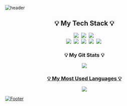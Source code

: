 ![header](https://capsule-render.vercel.app/api?type=waving&color=dark&height=160&section=header&text=Hi!%20I'm%20JEUN!&fontAlign=50&fontAlignY=70&fontSize=70&fontColor=FFFFFF)
   
<h2 align="center"> 💡 My Tech Stack 💡</h2>
<p align="center">
   <img src="https://img.shields.io/badge/HTML5-E34F26?style=for-the-badge&logo=html5&logoColor=white"/></a>&nbsp
   <img src="https://img.shields.io/badge/CSS3-1572B6?style=for-the-badge&logo=css3&logoColor=white"/></a>&nbsp
   <img src="https://img.shields.io/badge/JavaScript-F7DF1E?style=for-the-badge&logo=javascript&logoColor=black"/></a>&nbsp <br>
   <img src="https://img.shields.io/badge/Python-3766AB?style=for-the-badge&logo=Python&logoColor=white"/></a>&nbsp
   <img src="https://img.shields.io/badge/Java-ED8B00?style=for-the-badge&logo=java&logoColor=white"/></a>&nbsp
   <img src="https://img.shields.io/badge/Oracle-F80000?style=for-the-badge&logo=Oracle&logoColor=white"/></a>&nbsp
   <img src="https://img.shields.io/badge/Mysql-E6B91E?style=for-the-badge&logo=MySql&logoColor=white"/></a>&nbsp 
   <img src="https://img.shields.io/badge/GIT-E44C30?style=for-the-badge&logo=git&logoColor=white"/></a>&nbsp
<p>


<h3 align="center">💡 My Git Stats 💡</h3>
<p align="center">
  <a href="https://github.com/JYG200">
      <img src="https://github-readme-stats.vercel.app/api?username=JYG200&theme=dark&show_icons=true"
  </a>
</p>

<h3 align="center">💡 My Most Used Languages 💡</h3>
<p align="center">
  <a href="https://github.com/JYG200">
      <img src="https://github-readme-stats.vercel.app/api/top-langs/?username=JYG200&layout=compact&theme=dark&langs_count=10"
  </a>
</p>


![Footer](https://capsule-render.vercel.app/api?type=waving&color=dark&height=200&section=footer)
